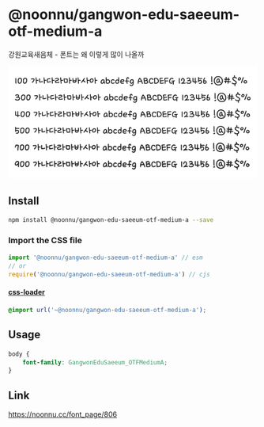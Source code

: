 # @noonnu/gangwon-edu-saeeum-otf-medium-a

강원교육새음체 - 폰트는 왜 이렇게 많이 나올까

![example](./example.png)

## Install

```bash
npm install @noonnu/gangwon-edu-saeeum-otf-medium-a --save
```

### Import the CSS file

```js
import '@noonnu/gangwon-edu-saeeum-otf-medium-a' // esm
// or
require('@noonnu/gangwon-edu-saeeum-otf-medium-a') // cjs
```

#### [css-loader](https://github.com/webpack-contrib/css-loader)

```css
@import url('~@noonnu/gangwon-edu-saeeum-otf-medium-a');
```

## Usage

```css
body {
    font-family: GangwonEduSaeeum_OTFMediumA;
}
```

## Link

https://noonnu.cc/font_page/806
